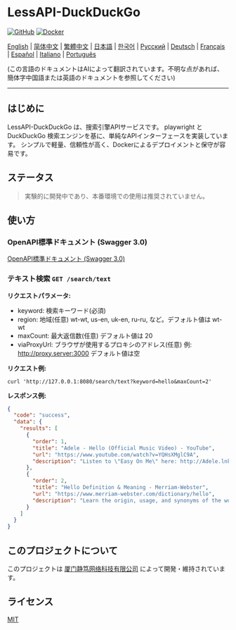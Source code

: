 # LessAPI-DuckDuckGo

[![GitHub](https://img.shields.io/github/license/lessapi-dev/lessapi-duckduckgo?style=for-the-badge)](https://github.com/lessapi-dev/lessapi-duckduckgo)
[![Docker](https://img.shields.io/docker/pulls/lessapi/lessapi-duckduckgo?style=for-the-badge)](https://hub.docker.com/r/lessapi-dev/lessapi-duckduckgo)

[English](./../../README.md) |
[简体中文](./../zhs/README.md) |
[繁體中文](./../zht/README.md) |
[日本語](./../ja/README.md) |
[한국어](./../ko/README.md) |
[Русский](./../ru/README.md) |
[Deutsch](./../de/README.md) |
[Français](./../fr/README.md) |
[Español](./../es/README.md) |
[Italiano](./../it/README.md) |
[Português](./../pt/README.md)

(この言語のドキュメントはAIによって翻訳されています。不明な点があれば、簡体字中国語または英語のドキュメントを参照してください)

---

## はじめに

LessAPI-DuckDuckGo は、搜索引擎APIサービスです。
playwright と DuckDuckGo 検索エンジンを基に、単純なAPIインターフェースを実装しています。
シンプルで軽量、信頼性が高く、Dockerによるデプロイメントと保守が容易です。

## ステータス

> 実験的に開発中であり、本番環境での使用は推奨されていません。

## 使い方

### OpenAPI標準ドキュメント (Swagger 3.0)

[OpenAPI標準ドキュメント (Swagger 3.0)](./../../lessapi-duckduckgo.openapi.json)

### テキスト検索 `GET /search/text`

**リクエストパラメータ:**

- keyword: 検索キーワード(必須)
- region: 地域(任意)  wt-wt, us-en, uk-en, ru-ru, など。デフォルト値は wt-wt
- maxCount: 最大返信数(任意)  デフォルト値は 20
- viaProxyUrl: ブラウザが使用するプロキシのアドレス(任意)  例: http://proxy.server:3000  デフォルト値は空

**リクエスト例:**

```shell
curl 'http://127.0.0.1:8080/search/text?keyword=hello&maxCount=2'
```

**レスポンス例:**

```json
{
  "code": "success",
  "data": {
    "results": [
      {
        "order": 1,
        "title": "Adele - Hello (Official Music Video) - YouTube",
        "url": "https://www.youtube.com/watch?v=YQHsXMglC9A",
        "description": "Listen to \"Easy On Me\" here: http://Adele.lnk.to/EOMPre-order Adele's new album \"30\" before its release on November 19: https://www.adele.comShop the \"Adele..."
      },
      {
        "order": 2,
        "title": "Hello Definition & Meaning - Merriam-Webster",
        "url": "https://www.merriam-webster.com/dictionary/hello",
        "description": "Learn the origin, usage, and synonyms of the word hello, an expression or gesture of greeting. See examples of hello in sentences and related words from the dictionary."
      }
    ]
  }
}
```

## このプロジェクトについて

このプロジェクトは [厦门静笃网络科技有限公司](https://gentletld.cn) によって開発・維持されています。

## ライセンス

[MIT](./../../LICENSE)

